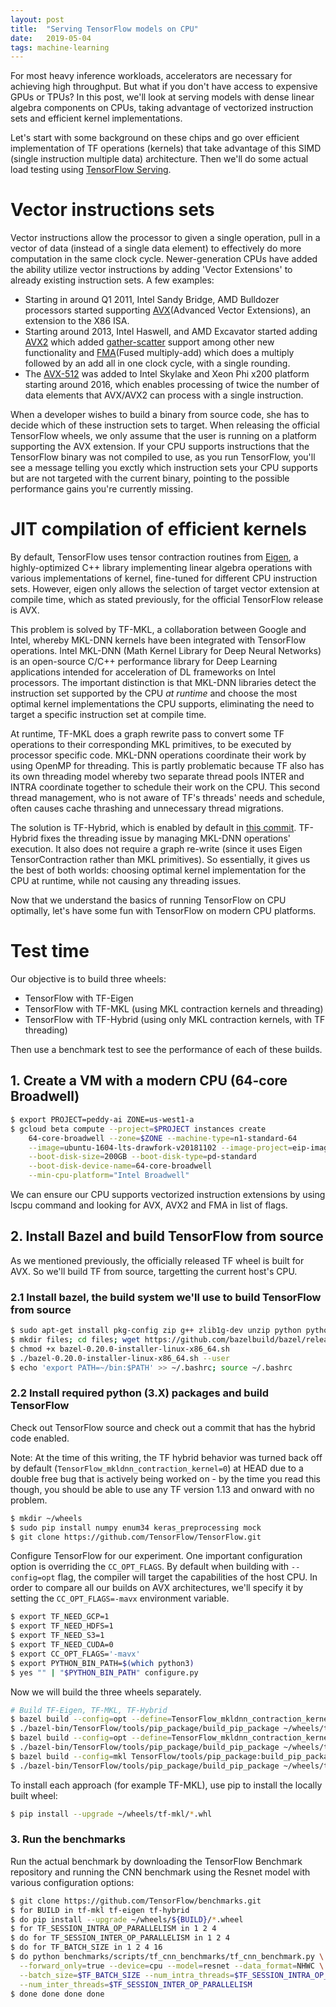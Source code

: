 ```yaml
---
layout: post
title:  "Serving TensorFlow models on CPU"
date:   2019-05-04
tags: machine-learning 
---
```


For most heavy inference workloads, accelerators are necessary for achieving high throughput. But what if you don't have access to expensive GPUs or TPUs? In this post, we'll look at serving models with dense linear algebra components on CPUs, taking advantage of vectorized instruction sets and efficient kernel implementations.

Let's start with some background on these chips and go over efficient implementation of TF operations (kernels) that take advantage of this SIMD (single instruction multiple data) architecture. Then we'll do some actual load testing using [TensorFlow Serving](github.com/tesnorflow/serving).

# Vector instructions sets

Vector instructions allow the processor to given a single operation, pull in a vector of data (instead of a single data element) to effectively do more computation in the same clock cycle. Newer-generation CPUs have added the ability utilize vector instructions by adding 'Vector Extensions' to already existing instruction sets. A few examples:

* Starting in around Q1 2011, Intel Sandy Bridge, AMD Bulldozer processors started supporting [AVX](https://en.wikipedia.org/wiki/Advanced_Vector_Extensions)(Advanced Vector Extensions), an extension to the X86 ISA.
* Starting around 2013, Intel Haswell, and AMD Excavator started adding [AVX2](https://en.wikipedia.org/wiki/Advanced_Vector_Extensions#Advanced_Vector_Extensions_2) which added [gather-scatter](https://en.wikipedia.org/wiki/Gather-scatter_(vector_addressing)) support among other new functionality and [FMA](https://en.wikipedia.org/wiki/FMA_instruction_set)(Fused multiply-add) which does a multiply followed by an add all in one clock cycle, with a single rounding. 
* The [AVX-512](https://en.wikipedia.org/wiki/AVX-512) was added to Intel Skylake and Xeon Phi x200 platform starting around 2016, which enables processing of twice the number of data elements that AVX/AVX2 can process with a single instruction.

When a developer wishes to build a binary from source code, she has to decide which of these instruction sets to target. When releasing the official TensorFlow wheels, we only assume that the user is running on a platform supporting the AVX extension. If your CPU supports instructions that the TensorFlow binary was not compiled to use, as you run TensorFlow, you'll see a message telling you exctly which instruction sets your CPU supports but are not targeted with the current binary, pointing to the possible performance gains you're currently missing. 

# JIT compilation of efficient kernels

By default, TensorFlow uses tensor contraction routines from [Eigen](http://eigen.tuxfamily.org/index.php?title=Main_Page), a highly-optimized C++ library implementing linear algebra operations with various implementations of kernel, fine-tuned for different CPU instruction sets. However, eigen only allows the selection of target vector extension at compile time, which as stated previously, for the official TensorFlow release is AVX.  

This problem is solved by TF-MKL, a collaboration between Google and Intel, whereby MKL-DNN kernels have been integrated with TensorFlow operations. Intel MKL-DNN (Math Kernel Library for Deep Neural Networks) is an open-source C/C++ performance library for Deep Learning applications intended for acceleration of DL frameworks on Intel processors. The important distinction is that MKL-DNN libraries detect the instruction set supported by the CPU *at runtime* and choose the most optimal kernel implementations the CPU supports, eliminating the need to target a specific instruction set at compile time.  

At runtime, TF-MKL does a graph rewrite pass to convert some TF operations to their corresponding MKL primitives, to be executed by processor specific code. MKL-DNN operations coordinate their work by using OpenMP for threading. This is partly problematic because TF also has its own threading model whereby two separate thread pools INTER and INTRA coordinate together to schedule their work on the CPU. This second thread management, who is not aware of TF's threads' needs and schedule, often causes cache thrashing and unnecessary thread migrations. 

The solution is TF-Hybrid, which is enabled by default in [this commit](https://github.com/TensorFlow/TensorFlow/commit/7c9323bedc48c98be3c07b72ec1d6f4dccdefb35). TF-Hybrid fixes the threading issue by managing MKL-DNN operations' execution. It also does not require a graph re-write (since it uses Eigen TensorContraction rather than MKL primitives). So essentially, it gives us the best of both worlds: choosing optimal kernel implementation for the CPU at runtime, while not causing any threading issues.  

Now that we understand the basics of running TensorFlow on CPU optimally, let's have some fun with TensorFlow on modern CPU platforms.

# Test time

Our objective is to build three wheels:

* TensorFlow with TF-Eigen
* TensorFlow with TF-MKL (using MKL contraction kernels and threading)
* TensorFlow with TF-Hybrid (using only MKL contraction kernels, with TF threading) 

Then use a benchmark test to see the performance of each of these builds.

## 1. Create a VM with a modern CPU (64-core Broadwell)

```bash
$ export PROJECT=peddy-ai ZONE=us-west1-a
$ gcloud beta compute --project=$PROJECT instances create                   \
    64-core-broadwell --zone=$ZONE --machine-type=n1-standard-64            \
    --image=ubuntu-1604-lts-drawfork-v20181102 --image-project=eip-images   \
    --boot-disk-size=200GB --boot-disk-type=pd-standard                     \
    --boot-disk-device-name=64-core-broadwell                               \
    --min-cpu-platform="Intel Broadwell"
```
We can ensure our CPU supports vectorized instruction extensions by using lscpu command and looking for AVX, AVX2 and FMA in list of flags. 

## 2. Install Bazel and build TensorFlow from source 

As we mentioned previously, the officially released TF wheel is built for AVX. So we'll build TF from source, targetting the current host's CPU.

### 2.1 Install bazel, the build system we'll use to build TensorFlow from source

```bash
$ sudo apt-get install pkg-config zip g++ zlib1g-dev unzip python python-pip
$ mkdir files; cd files; wget https://github.com/bazelbuild/bazel/releases/download/0.20.0/bazel-0.20.0-installer-linux-x86_64.sh
$ chmod +x bazel-0.20.0-installer-linux-x86_64.sh
$ ./bazel-0.20.0-installer-linux-x86_64.sh --user
$ echo 'export PATH=~/bin:$PATH' >> ~/.bashrc; source ~/.bashrc
```

### 2.2  Install required python (3.X) packages and build TensorFlow

Check out TensorFlow source and check out a commit that has the hybrid code enabled.

Note: At the time of this writing, the TF hybrid behavior was turned back off by default (`TensorFlow_mkldnn_contraction_kernel=0`) at HEAD due to a double free bug that is actively being worked on - by the time you read this though, you should be able to use any TF version 1.13 and onward with no problem.

```bash
$ mkdir ~/wheels
$ sudo pip install numpy enum34 keras_preprocessing mock
$ git clone https://github.com/TensorFlow/TensorFlow.git
```

Configure TensorFlow for our experiment. One important configuration option is overriding the `CC_OPT_FLAGS`. By default when building with `--config=opt` flag, the compiler will target the capabilities of the host CPU. In order to compare all our builds on AVX architectures, we'll specify it by setting the `CC_OPT_FLAGS=-mavx` environment variable.

```bash
$ export TF_NEED_GCP=1
$ export TF_NEED_HDFS=1
$ export TF_NEED_S3=1
$ export TF_NEED_CUDA=0
$ export CC_OPT_FLAGS='-mavx'
$ export PYTHON_BIN_PATH=$(which python3)
$ yes "" | "$PYTHON_BIN_PATH" configure.py
```

Now we will build the three wheels separately. 
```bash
# Build TF-Eigen, TF-MKL, TF-Hybrid
$ bazel build --config=opt --define=TensorFlow_mkldnn_contraction_kernel=0 TensorFlow/tools/pip_package:build_pip_package
$ ./bazel-bin/TensorFlow/tools/pip_package/build_pip_package ~/wheels/tf-eigen
$ bazel build --config=opt --define=TensorFlow_mkldnn_contraction_kernel=1 TensorFlow/tools/pip_package:build_pip_package
$ ./bazel-bin/TensorFlow/tools/pip_package/build_pip_package ~/wheels/tf-hybrid
$ bazel build --config=mkl TensorFlow/tools/pip_package:build_pip_package
$ ./bazel-bin/TensorFlow/tools/pip_package/build_pip_package ~/wheels/tf-mkl
```

To install each approach (for example TF-MKL), use pip to install the locally built wheel:
```bash
$ pip install --upgrade ~/wheels/tf-mkl/*.whl
```
### 3. Run the benchmarks

Run the actual benchmark by downloading the TensorFlow Benchmark repository and running the CNN benchmark using the Resnet model with various configuration options:

```bash
$ git clone https://github.com/TensorFlow/benchmarks.git 
$ for BUILD in tf-mkl tf-eigen tf-hybrid
$ do pip install --upgrade ~/wheels/${BUILD}/*.wheel
$ for TF_SESSION_INTRA_OP_PARALLELISM in 1 2 4
$ do for TF_SESSION_INTER_OP_PARALLELISM in 1 2 4
$ do for TF_BATCH_SIZE in 1 2 4 16
$ do python benchmarks/scripts/tf_cnn_benchmarks/tf_cnn_benchmark.py \
  --forward_only=true --device=cpu --model=resnet --data_format=NHWC \
  --batch_size=$TF_BATCH_SIZE --num_intra_threads=$TF_SESSION_INTRA_OP_PARALLELISM \
  --num_inter_threads=$TF_SESSION_INTER_OP_PARALLELISM
$ done done done done
```

